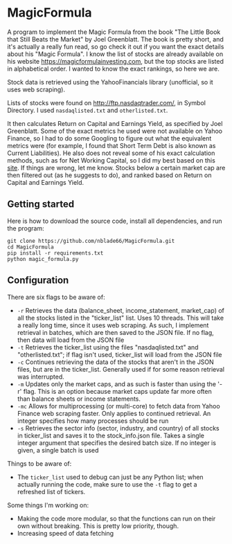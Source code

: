 # MagicFormula

A program to implement the Magic Formula from the book "The Little Book that Still Beats the Market" by Joel Greenblatt. The book is pretty short, and it's actually a really fun read, so go check it out if you want the exact details about his "Magic Formula". I know the list of stocks are already available on his website https://magicformulainvesting.com, but the top stocks are listed in alphabetical order. I wanted to know the exact rankings, so here we are.

Stock data is retrieved using the YahooFinancials library (unofficial, so it uses web scraping).

Lists of stocks were found on http://ftp.nasdaqtrader.com/, in Symbol Directory. I used `nasdaqlisted.txt` and `otherlisted.txt`.

It then calculates Return on Capital and Earnings Yield, as specified by Joel Greenblatt. Some of the exact metrics he used were not available on Yahoo Finance, so I had to do some Googling to figure out what the equivalent metrics were (for example, I found that Short Term Debt is also known as Current Liabilities). He also does not reveal some of his exact calculation methods, such as for Net Working Capital, so I did my best based on this [site](https://www.businessinsider.com/magic-formula-investing-amp-the-little-book-that-beats-the-markets-greenblatts-roc-amp-earnings-yield-approach-2011-4). If things are wrong, let me know.
Stocks below a certain market cap are then filtered out (as he suggests to do), and ranked based on Return on Capital and Earnings Yield.

## Getting started

Here is how to download the source code, install all dependencies, and run the program:

```
git clone https://github.com/nblade66/MagicFormula.git
cd MagicFormula
pip install -r requirements.txt
python magic_formula.py
```

## Configuration

There are six flags to be aware of:

* `-r`    Retrieves the data (balance_sheet, income_statement, market_cap) of all the stocks listed in the "ticker_list" list. Uses 10 threads. This will take a really long time, since it uses web scraping. As such, I implement retrieval in batches, which are then saved to the JSON file. If no flag, then data will load from the JSON file
* `-t`    Retrieves the ticker_list using the files "nasdaqlisted.txt" and "otherlisted.txt"; if flag isn't used, ticker_list will load from the JSON file
* `-c`    Continues retrieving the data of the stocks that aren't in the JSON files, but are in the ticker_list. Generally used if for some reason retrieval was interrupted.
* `-m`    Updates only the market caps, and as such is faster than using the '-r' flag. This is an option because market caps update far more often than balance sheets or income statements.
* `-mc`   Allows for multiprocessing (or multi-core) to fetch data from Yahoo Finance web scraping faster. Only applies to continued retrieval. An integer specifies how many processes should be run
* `-s`    Retrieves the sector info (sector, industry, and country) of all stocks in ticker_list and saves it to the stock_info.json file. Takes a single integer argument that specifies the desired batch size. If no integer is given, a single batch is used

Things to be aware of:

* The `ticker_list` used to debug can just be any Python list; when actually running the code, make sure to use the `-t` flag to get a refreshed list of tickers.

Some things I'm working on:

* Making the code more modular, so that the functions can run on their own without breaking. This is pretty low priority, though.
* Increasing speed of data fetching
